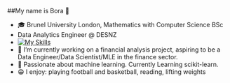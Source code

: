 ##My name is Bora 👋

- 🎓 Brunel University London, Mathematics with Computer Science BSc 
- Data Analytics Engineer @ DESNZ
- [![My Skills](https://skillicons.dev/icons?i=git,py,java,r,matlab,html,css,mysql,aws,gcp)](https://skillicons.dev)
- 🔭 I’m currently working on a financial analysis project, aspiring to be a  Data Engineer/Data Scientist/MLE in the finance sector.
- 🌱 Passionate about machine learning. Currently Learning scikit-learn.
- 😁 I enjoy: playing football and basketball, reading, lifting weights
